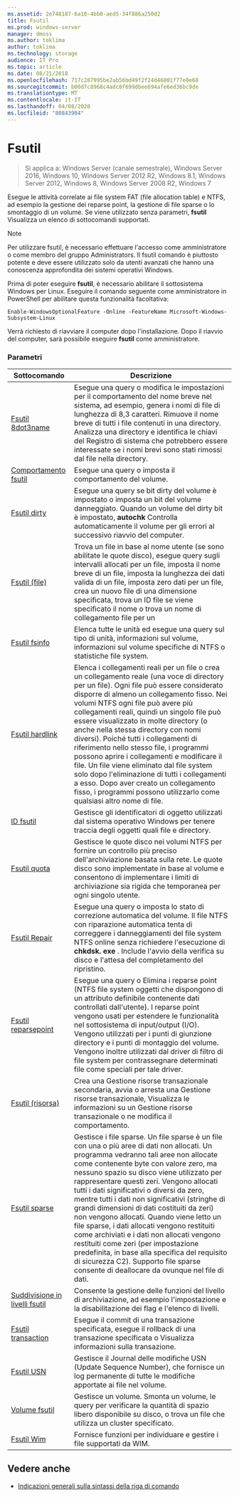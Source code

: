 ```yaml
---
ms.assetid: 2e748187-6a10-4bb0-aed5-34f886a250d2
title: Fsutil
ms.prod: windows-server
manager: dmoss
ms.author: toklima
author: toklima
ms.technology: storage
audience: IT Pro
ms.topic: article
ms.date: 08/21/2018
ms.openlocfilehash: 717c287995be2ab56bd49f2f24d46001f77e0e68
ms.sourcegitcommit: b00d7c8968c4adc8f699dbee694afe6ed36bc9de
ms.translationtype: MT
ms.contentlocale: it-IT
ms.lasthandoff: 04/08/2020
ms.locfileid: "80843904"
---
```

# <a name="fsutil"></a>Fsutil

>Si applica a: Windows Server (canale semestrale), Windows Server 2016, Windows 10, Windows Server 2012 R2, Windows 8.1, Windows Server 2012, Windows 8, Windows Server 2008 R2, Windows 7

Esegue le attività correlate ai file system FAT (file allocation table) e NTFS, ad esempio la gestione dei reparse point, la gestione di file sparse o lo smontaggio di un volume. Se viene utilizzato senza parametri, **fsutil** Visualizza un elenco di sottocomandi supportati. 

> [!Note] 
> Per utilizzare fsutil, è necessario effettuare l'accesso come amministratore o come membro del gruppo Administrators. Il fsutil comando è piuttosto potente e deve essere utilizzato solo da utenti avanzati che hanno una conoscenza approfondita dei sistemi operativi Windows.
>
>Prima di poter eseguire **fsutil**, è necessario abilitare il sottosistema Windows per Linux. Eseguire il comando seguente come amministratore in PowerShell per abilitare questa funzionalità facoltativa:
>
>```
> Enable-WindowsOptionalFeature -Online -FeatureName Microsoft-Windows-Subsystem-Linux
>```
> Verrà richiesto di riavviare il computer dopo l'installazione. Dopo il riavvio del computer, sarà possibile eseguire **fsutil** come amministratore.

### <a name="parameters"></a>Parametri

|Sottocomando |Descrizione|
|---|---|
|[Fsutil 8dot3name](fsutil-8dot3name.md) | Esegue una query o modifica le impostazioni per il comportamento del nome breve nel sistema, ad esempio, genera i nomi di file di lunghezza di 8,3 caratteri. Rimuove il nome breve di tutti i file contenuti in una directory. Analizza una directory e identifica le chiavi del Registro di sistema che potrebbero essere interessate se i nomi brevi sono stati rimossi dal file nella directory.|
|[Comportamento fsutil](fsutil-behavior.md) |Esegue una query o imposta il comportamento del volume.|
|[Fsutil dirty](fsutil-dirty.md)| Esegue una query se bit dirty del volume è impostato o imposta un bit del volume danneggiato. Quando un volume del dirty bit è impostato, **autochk** Controlla automaticamente il volume per gli errori al successivo riavvio del computer.|
|[Fsutil (file)](fsutil-file.md)|Trova un file in base al nome utente (se sono abilitate le quote disco), esegue query sugli intervalli allocati per un file, imposta il nome breve di un file, imposta la lunghezza dei dati valida di un file, imposta zero dati per un file, crea un nuovo file di una dimensione specificata, trova un ID file se viene specificato il nome o trova un nome di collegamento file per un|
|[Fsutil fsinfo](fsutil-fsinfo.md)|Elenca tutte le unità ed esegue una query sul tipo di unità, informazioni sul volume, informazioni sul volume specifiche di NTFS o statistiche file system.|
|[Fsutil hardlink](fsutil-hardlink.md)|Elenca i collegamenti reali per un file o crea un collegamento reale (una voce di directory per un file). Ogni file può essere considerato disporre di almeno un collegamento fisso. Nei volumi NTFS ogni file può avere più collegamenti reali, quindi un singolo file può essere visualizzato in molte directory (o anche nella stessa directory con nomi diversi). Poiché tutti i collegamenti di riferimento nello stesso file, i programmi possono aprire i collegamenti e modificare il file. Un file viene eliminato dal file system solo dopo l'eliminazione di tutti i collegamenti a esso. Dopo aver creato un collegamento fisso, i programmi possono utilizzarlo come qualsiasi altro nome di file.|
|[ID fsutil](fsutil-objectid.md)|Gestisce gli identificatori di oggetto utilizzati dal sistema operativo Windows per tenere traccia degli oggetti quali file e directory.|
|[Fsutil quota](fsutil-quota.md)|Gestisce le quote disco nei volumi NTFS per fornire un controllo più preciso dell'archiviazione basata sulla rete. Le quote disco sono implementate in base al volume e consentono di implementare i limiti di archiviazione sia rigida che temporanea per ogni singolo utente.|
|[Fsutil Repair](fsutil-repair.md)|Esegue una query o imposta lo stato di correzione automatica del volume. Il file NTFS con riparazione automatica tenta di correggere i danneggiamenti del file system NTFS online senza richiedere l'esecuzione di **chkdsk. exe** . Include l'avvio della verifica su disco e l'attesa del completamento del ripristino.|
|[Fsutil reparsepoint](fsutil-reparsepoint.md)|Esegue una query o Elimina i reparse point (NTFS file system oggetti che dispongono di un attributo definibile contenente dati controllati dall'utente). I reparse point vengono usati per estendere le funzionalità nel sottosistema di input/output (I/O). Vengono utilizzati per i punti di giunzione directory e i punti di montaggio del volume. Vengono inoltre utilizzati dal driver di filtro di file system per contrassegnare determinati file come speciali per tale driver.|
|[Fsutil (risorsa)](fsutil-resource.md)|Crea una Gestione risorse transazionale secondaria, avvia o arresta una Gestione risorse transazionale, Visualizza le informazioni su un Gestione risorse transazionale o ne modifica il comportamento.|
|[Fsutil sparse](fsutil-sparse.md)|Gestisce i file sparse. Un file sparse è un file con una o più aree di dati non allocati. Un programma vedranno tali aree non allocate come contenente byte con valore zero, ma nessuno spazio su disco viene utilizzato per rappresentare questi zeri. Vengono allocati tutti i dati significativi o diversi da zero, mentre tutti i dati non significativi (stringhe di grandi dimensioni di dati costituiti da zeri) non vengono allocati. Quando viene letto un file sparse, i dati allocati vengono restituiti come archiviati e i dati non allocati vengono restituiti come zeri (per impostazione predefinita, in base alla specifica del requisito di sicurezza C2). Supporto file sparse consente di deallocare da ovunque nel file di dati.|
|[Suddivisione in livelli fsutil](fsutil-tiering.md)|Consente la gestione delle funzioni del livello di archiviazione, ad esempio l'impostazione e la disabilitazione dei flag e l'elenco di livelli.|
|[Fsutil transaction](fsutil-transaction.md)|Esegue il commit di una transazione specificata, esegue il rollback di una transazione specificata o Visualizza informazioni sulla transazione.|
|[Fsutil USN](fsutil-usn.md)|Gestisce il Journal delle modifiche USN (Update Sequence Number), che fornisce un log permanente di tutte le modifiche apportate ai file nel volume.|
|[Volume fsutil](fsutil-volume.md)|Gestisce un volume. Smonta un volume, le query per verificare la quantità di spazio libero disponibile su disco, o trova un file che utilizza un cluster specificato.|
|[Fsutil Wim](fsutil-wim.md)|Fornisce funzioni per individuare e gestire i file supportati da WIM.|

## <a name="see-also"></a>Vedere anche
- [Indicazioni generali sulla sintassi della riga di comando](command-line-syntax-key.md)